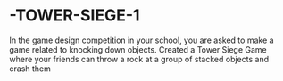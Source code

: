 # -TOWER-SIEGE-1
In the game design competition in your school, you are asked to make a game related to knocking down objects. Created a Tower Siege Game where your friends can throw a rock at a group of stacked objects and crash them
